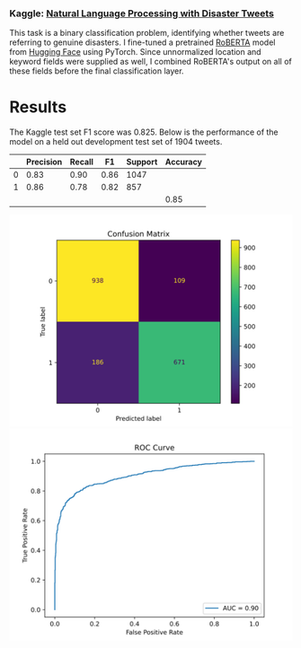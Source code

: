 ### Kaggle: [Natural Language Processing with Disaster Tweets](https://www.kaggle.com/competitions/nlp-getting-started/)


This task is a binary classification problem, identifying whether tweets are referring to genuine disasters. I fine-tuned a pretrained [RoBERTA](https://arxiv.org/abs/1907.11692) model from [Hugging Face](https://huggingface.co/roberta-base) using PyTorch. Since unnormalized location and keyword fields were supplied as well, I combined RoBERTA's output on all of these fields before the final classification layer.

# Results

The Kaggle test set F1 score was 0.825. Below is the performance of the model on a held out development test set of 1904 tweets.

|   | Precision | Recall | F1   | Support | Accuracy |
|---|-----------|--------|------|---------| -------- |
| 0 | 0.83      | 0.90   | 0.86 | 1047    |          |
| 1 | 0.86      | 0.78   | 0.82 | 857     |          |
|   |           |        |      |         | 0.85     |

![Confusion Matrix](results/confusion_matrix.svg)
![ROC Curve](results/roc_curve.svg)